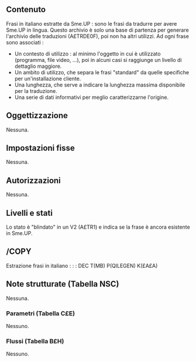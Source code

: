 ## Contenuto

Frasi in italiano estratte da Sme.UP :  sono le frasi da tradurre per avere Sme.UP in lingua.
Questo archivio è solo una base di partenza per generare l'archivio delle traduzioni (A£TRDE0F), poi non ha altri utilizzi.
Ad ogni frase sono associati : 
 * Un contesto di utilizzo :  al minimo l'oggetto in cui è utilizzato (programma, file video, ...), poi in alcuni casi si raggiunge un livello di dettaglio maggiore.
 * Un ambito di utilizzo, che separa le frasi "standard" da quelle specifiche per un'installazione cliente.
 * Una lunghezza, che serve a indicare la lunghezza massima disponibile per la traduzione.
 * Una serie di dati informativi per meglio caratterizzarne l'origine.

## Oggettizzazione
Nessuna.

## Impostazioni fisse
Nessuna.

## Autorizzazioni
Nessuna.

## Livelli e stati
Lo stato è "blindato" in un V2 (A£TR1) e indica se la frase è ancora esistente in Sme.UP.

## /COPY
Estrazione frasi in italiano : 
 :  : DEC T(MB) P(QILEGEN) K(£A£A)

## Note strutturate (Tabella NSC)
Nessuna.

### Parametri (Tabella C£E)
Nessuno.

### Flussi (Tabella B£H)
Nessuno.
